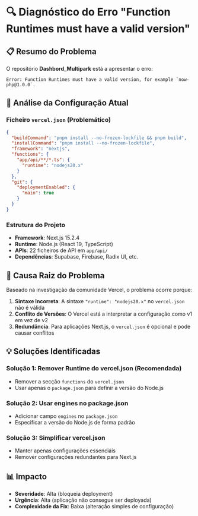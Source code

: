 # 🔍 Diagnóstico do Erro "Function Runtimes must have a valid version"

## 📋 Resumo do Problema

O repositório **Dashbord_Multipark** está a apresentar o erro:
```
Error: Function Runtimes must have a valid version, for example `now-php@1.0.0`.
```

## 🔎 Análise da Configuração Atual

### Ficheiro `vercel.json` (Problemático)
```json
{
  "buildCommand": "pnpm install --no-frozen-lockfile && pnpm build",
  "installCommand": "pnpm install --no-frozen-lockfile",
  "framework": "nextjs",
  "functions": {
    "app/api/**/*.ts": {
      "runtime": "nodejs20.x"
    }
  },
  "git": {
    "deploymentEnabled": {
      "main": true
    }
  }
}
```

### Estrutura do Projeto
- **Framework**: Next.js 15.2.4
- **Runtime**: Node.js (React 19, TypeScript)
- **APIs**: 22 ficheiros de API em `app/api/`
- **Dependências**: Supabase, Firebase, Radix UI, etc.

## 🚨 Causa Raiz do Problema

Baseado na investigação da comunidade Vercel, o problema ocorre porque:

1. **Sintaxe Incorreta**: A sintaxe `"runtime": "nodejs20.x"` no `vercel.json` não é válida
2. **Conflito de Versões**: O Vercel está a interpretar a configuração como v1 em vez de v2
3. **Redundância**: Para aplicações Next.js, o `vercel.json` é opcional e pode causar conflitos

## 💡 Soluções Identificadas

### Solução 1: Remover Runtime do vercel.json (Recomendada)
- Remover a secção `functions` do `vercel.json`
- Usar apenas o `package.json` para definir a versão do Node.js

### Solução 2: Usar engines no package.json
- Adicionar campo `engines` no `package.json`
- Especificar a versão do Node.js de forma padrão

### Solução 3: Simplificar vercel.json
- Manter apenas configurações essenciais
- Remover configurações redundantes para Next.js

## 📊 Impacto
- **Severidade**: Alta (bloqueia deployment)
- **Urgência**: Alta (aplicação não consegue ser deployada)
- **Complexidade da Fix**: Baixa (alteração simples de configuração)
